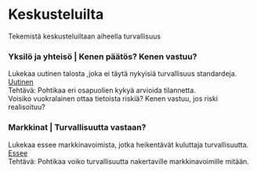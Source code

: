 # Keskusteluilta
Tekemistä keskusteluiltaan aiheella turvallisuus

### Yksilö ja yhteisö | Kenen päätös? Kenen vastuu?
Lukekaa uutinen talosta ,joka ei täytä nykyisiä turvallisuus standardeja. <br>
[Uutinen](https://www.is.fi/taloussanomat/art-2000008303850.html)<br>
Tehtävä: Pohtikaa eri osapuolien kykyä arvioida tilannetta. <br>
Voisiko vuokralainen ottaa tietoista riskiä? Kenen vastuu, jos riski realisoituu?

### Markkinat | Turvallisuutta vastaan?
Lukekaa essee markkinavoimista, jotka heikentävät kuluttaja turvallisuutta.<br>
[Essee](https://github.com/EternalAzure/Essays/blob/main/Why%20Information%20Security%20is%20Hard.md)<br>
Tehtävä: Pohtikaa voiko turvallisuutta nakertaville markkinavoimille mitään.
